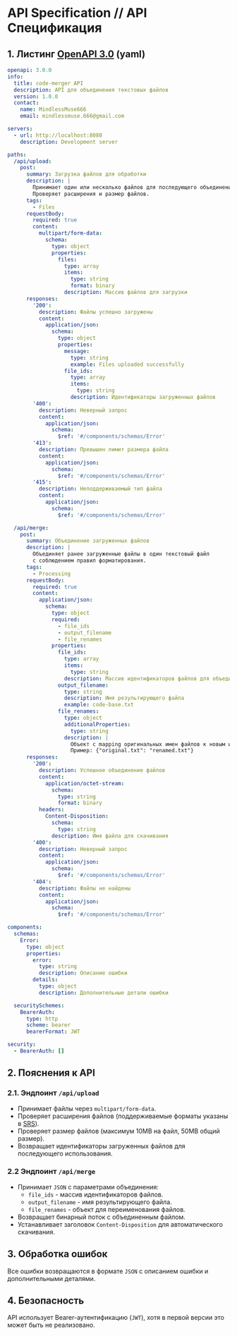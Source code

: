# API Specification // API Спецификация

## 1. Листинг [OpenAPI 3.0](./openapi.yaml) (yaml)

```yaml
openapi: 3.0.0
info:
  title: code-merger API
  description: API для объединения текстовых файлов
  version: 1.0.0
  contact:
    name: MindlessMuse666
    email: mindlessmuse.666@gmail.com

servers:
  - url: http://localhost:8080
    description: Development server

paths:
  /api/upload:
    post:
      summary: Загрузка файлов для обработки
      description: |
        Принимает один или несколько файлов для последующего объединения.
        Проверяет расширения и размер файлов.
      tags:
        - Files
      requestBody:
        required: true
        content:
          multipart/form-data:
            schema:
              type: object
              properties:
                files:
                  type: array
                  items:
                    type: string
                    format: binary
                  description: Массив файлов для загрузки
      responses:
        '200':
          description: Файлы успешно загружены
          content:
            application/json:
              schema:
                type: object
                properties:
                  message:
                    type: string
                    example: Files uploaded successfully
                  file_ids:
                    type: array
                    items:
                      type: string
                    description: Идентификаторы загруженных файлов
        '400':
          description: Неверный запрос
          content:
            application/json:
              schema:
                $ref: '#/components/schemas/Error'
        '413':
          description: Превышен лимит размера файла
          content:
            application/json:
              schema:
                $ref: '#/components/schemas/Error'
        '415':
          description: Неподдерживаемый тип файла
          content:
            application/json:
              schema:
                $ref: '#/components/schemas/Error'

  /api/merge:
    post:
      summary: Объединение загруженных файлов
      description: |
        Объединяет ранее загруженные файлы в один текстовый файл
        с соблюдением правил форматирования.
      tags:
        - Processing
      requestBody:
        required: true
        content:
          application/json:
            schema:
              type: object
              required:
                - file_ids
                - output_filename
                - file_renames
              properties:
                file_ids:
                  type: array
                  items:
                    type: string
                  description: Массив идентификаторов файлов для объединения
                output_filename:
                  type: string
                  description: Имя результирующего файла
                  example: code-base.txt
                file_renames:
                  type: object
                  additionalProperties:
                    type: string
                  description: |
                    Объект с mapping оригинальных имен файлов к новым именам
                    Пример: {"original.txt": "renamed.txt"}
      responses:
        '200':
          description: Успешное объединение файлов
          content:
            application/octet-stream:
              schema:
                type: string
                format: binary
          headers:
            Content-Disposition:
              schema:
                type: string
              description: Имя файла для скачивания
        '400':
          description: Неверный запрос
          content:
            application/json:
              schema:
                $ref: '#/components/schemas/Error'
        '404':
          description: Файлы не найдены
          content:
            application/json:
              schema:
                $ref: '#/components/schemas/Error'

components:
  schemas:
    Error:
      type: object
      properties:
        error:
          type: string
          description: Описание ошибки
        details:
          type: object
          description: Дополнительные детали ошибки

  securitySchemes:
    BearerAuth:
      type: http
      scheme: bearer
      bearerFormat: JWT

security:
  - BearerAuth: []
```

## 2. Пояснения к API

### 2.1. Эндпоинт `/api/upload`

- Принимает файлы через `multipart/form-data`.
- Проверяет расширения файлов (поддерживаемые форматы указаны в [SRS](../02-system/software-requirements-specification.md)).
- Проверяет размер файлов (максимум 10MB на файл, 50MB общий размер).
- Возвращает идентификаторы загруженных файлов для последующего использования.

### 2.2 Эндпоинт `/api/merge`

- Принимает `JSON` с параметрами объединения:
  - `file_ids` - массив идентификаторов файлов.
  - `output_filename` - имя результирующего файла.
  - `file_renames` - объект для переименования файлов.
- Возвращает бинарный поток с объединенным файлом.
- Устанавливает заголовок `Content-Disposition` для автоматического скачивания.

## 3. Обработка ошибок

Все ошибки возвращаются в формате `JSON` с описанием ошибки и дополнительными деталями.

## 4. Безопасность

API использует Bearer-аутентификацию (`JWT`), хотя в первой версии это может быть не реализовано.
